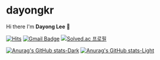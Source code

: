 # dayongkr

Hi there I'm **Dayong Lee** 👋

[![Hits](https://hits.seeyoufarm.com/api/count/incr/badge.svg?url=https%3A%2F%2Fgithub.com%2Fdayongbz&count_bg=%2379C83D&title_bg=%23555555&title=hits&edge_flat=false)](https://hits.seeyoufarm.com) [![Gmail Badge](https://img.shields.io/badge/-Gmail-d14836?style=flat-square&logo=Gmail&logoColor=white&link=mailto:dayongkr@gmail.com)](mailto:dayongkr@gmail.com) [![Solved.ac
프로필](http://mazassumnida.wtf/api/mini/generate_badge?boj=dayongkr)](https://solved.ac/dayongkr)

[![Anurag's GitHub stats-Dark](https://github-readme-stats.vercel.app/api?username=dayongkr&show_icons=true&theme=dark#gh-dark-mode-only)](https://github.com/anuraghazra/github-readme-stats#gh-dark-mode-only)
[![Anurag's GitHub stats-Light](https://github-readme-stats.vercel.app/api?username=dayongkr&show_icons=true&theme=default#gh-light-mode-only)](https://github.com/anuraghazra/github-readme-stats#gh-light-mode-only)



<!-- ### 🔭 I’m currently working on
- just studying java

### 🌱 I’m currently learning
- java
- SQL

### 📖 I'm currently reading
- one up on wall street
- 자바의 신 2권 -->

<!-- ### 👯 I’m looking to collaborate on
- Nope!

### 🤔 I’m looking for help with
-  -->
<!-- 💬 Ask me about ... -->
<!-- 📫 How to reach me: ... -->
<!-- 😄 Pronouns: ... -->
<!-- ⚡ Fun fact: ... -->

